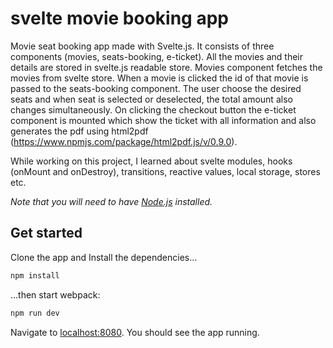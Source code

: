 # svelte movie booking app

Movie seat booking app made with Svelte.js. It consists of three components (movies, seats-booking, e-ticket). All the movies and their details are stored in svelte.js readable store. Movies component fetches the movies from svelte store. When a movie is clicked the id of that movie is passed to the seats-booking component. The user choose the desired seats and when seat is selected or deselected, the total amount also changes simultaneously. On clicking the checkout button the e-ticket component is mounted which show the ticket with all information and also generates the pdf using html2pdf (https://www.npmjs.com/package/html2pdf.js/v/0.9.0).

While working on this project, I learned about svelte modules, hooks (onMount and onDestroy), transitions, reactive values, local storage, stores etc.

*Note that you will need to have [Node.js](https://nodejs.org) installed.*

## Get started

Clone the app and Install the dependencies...

```bash
npm install
```

...then start webpack:

```bash
npm run dev
```

Navigate to [localhost:8080](http://localhost:8080). You should see the app running.
